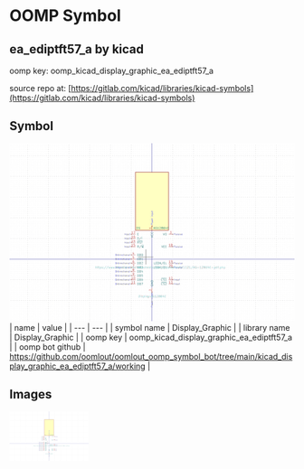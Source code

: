 # OOMP Symbol  
## ea_ediptft57_a  by kicad  
  
oomp key: oomp_kicad_display_graphic_ea_ediptft57_a  
  
source repo at: [https://gitlab.com/kicad/libraries/kicad-symbols](https://gitlab.com/kicad/libraries/kicad-symbols)  
## Symbol  
  
[![working.png](working_600.png)](working.png)  
| name | value | 
| --- | --- | 
| symbol name | Display_Graphic | 
| library name | Display_Graphic | 
| oomp key | oomp_kicad_display_graphic_ea_ediptft57_a | 
| oomp bot github | https://github.com/oomlout/oomlout_oomp_symbol_bot/tree/main/kicad_display_graphic_ea_ediptft57_a/working | 
## Images  
  
[![working.png](working_140.png)](working.png)  
